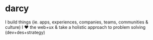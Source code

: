 # darcy
I build things (ie. apps, experiences, companies, teams, communities &amp; culture) I ❤ the web+ux &amp; take a holistic approach to problem solving (dev+des+strategy)
